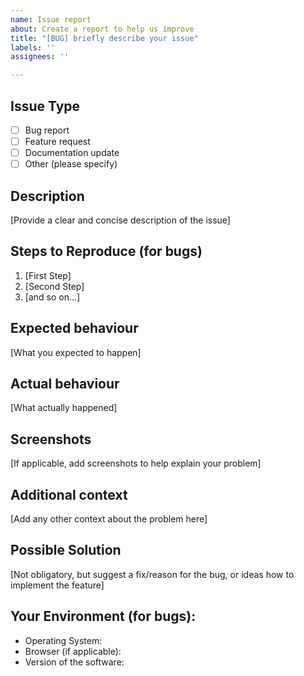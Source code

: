 ```yaml
---
name: Issue report
about: Create a report to help us improve
title: "[BUG] briefly describe your issue"
labels: ''
assignees: ''

---
```


## Issue Type
- [ ] Bug report
- [ ] Feature request
- [ ] Documentation update
- [ ] Other (please specify)

## Description
[Provide a clear and concise description of the issue]

## Steps to Reproduce (for bugs)
1. [First Step]
2. [Second Step]
3. [and so on...]

## Expected behaviour
[What you expected to happen]

## Actual behaviour
[What actually happened]

## Screenshots
[If applicable, add screenshots to help explain your problem]

## Additional context
[Add any other context about the problem here]

## Possible Solution
[Not obligatory, but suggest a fix/reason for the bug, or ideas how to implement the feature]

## Your Environment (for bugs):
- Operating System:
- Browser (if applicable):
- Version of the software:



